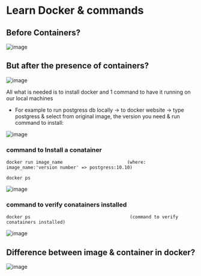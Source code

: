# Learn Docker & commands

## Before Containers?

![image](https://user-images.githubusercontent.com/58276505/172675280-cd43db25-4b2c-43ac-84b1-74b9806e39d8.png)

## But after the presence of containers?

![image](https://user-images.githubusercontent.com/58276505/172675507-7a85ad98-95c8-4664-b09f-d7a320ea6fc6.png)

All what is needed is to install docker and 1 command to have it running on our local machines

* For example to run postgress db locally -> to docker website -> type postgress & select from original image, the version you need & run command to install:

![image](https://user-images.githubusercontent.com/58276505/172677240-40db547a-4b0b-463f-86ce-97462ae5bbdf.png)

### command to Install a conatainer
```
docker run image_name                        (where: image_name:'version number' => postgress:10.10)

docker ps                                    
```
![image](https://user-images.githubusercontent.com/58276505/172679877-6d0b1343-b720-4ff3-9b00-4e65b3805767.png)

### command to verify conatainers installed
```
docker ps                                     (command to verify conatainers installed)                                  
```

![image](https://user-images.githubusercontent.com/58276505/172680904-2bd3113b-53b3-404d-8e2e-07032ce6fa75.png)

## Difference between image & container in docker?

![image](https://user-images.githubusercontent.com/58276505/172678459-f6f3844b-3991-446b-97f1-4ab3ae4fdac4.png)

